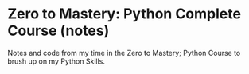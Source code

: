 # Zero to Mastery: Python Complete Course (notes)
Notes and code from my time in the Zero to Mastery; Python Course to brush up on my Python Skills.